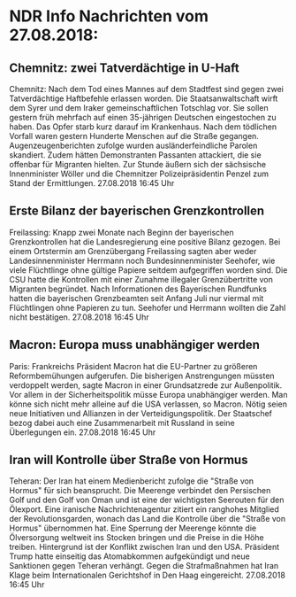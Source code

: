 # NDR Info Nachrichten vom 27.08.2018:


## Chemnitz: zwei Tatverdächtige in U-Haft
Chemnitz: Nach dem Tod eines Mannes auf dem Stadtfest sind gegen zwei Tatverdächtige Haftbefehle erlassen worden. Die Staatsanwaltschaft wirft dem Syrer und dem Iraker gemeinschaftlichen Totschlag vor. Sie sollen gestern früh mehrfach auf einen 35-jährigen Deutschen eingestochen zu haben. Das Opfer starb kurz darauf im Krankenhaus. Nach dem tödlichen Vorfall waren gestern Hunderte Menschen auf die Straße gegangen. Augenzeugenberichten zufolge wurden ausländerfeindliche Parolen skandiert. Zudem hätten Demonstranten Passanten attackiert, die sie offenbar für Migranten hielten. Zur Stunde äußern sich der sächsische Innenminister Wöller und die Chemnitzer Polizeipräsidentin Penzel zum Stand der Ermittlungen. 27.08.2018 16:45 Uhr 

## Erste Bilanz der bayerischen Grenzkontrollen
Freilassing: Knapp zwei Monate nach Beginn der bayerischen Grenzkontrollen hat die Landesregierung eine positive Bilanz gezogen. Bei einem Ortstermin am Grenzübergang Freilassing sagten aber weder Landesinnenminister Herrmann noch Bundesinnenminister Seehofer, wie viele Flüchtlinge ohne gültige Papiere seitdem aufgegriffen worden sind. Die CSU hatte die Kontrollen mit einer Zunahme illegaler Grenzübertritte von Migranten begründet. Nach Informationen des Bayerischen Rundfunks hatten die bayerischen Grenzbeamten seit Anfang Juli nur viermal mit Flüchtlingen ohne Papieren zu tun. Seehofer und Herrmann wollten die Zahl nicht bestätigen. 27.08.2018 16:45 Uhr 

## Macron: Europa muss unabhängiger werden
Paris: Frankreichs Präsident Macron hat die EU-Partner zu größeren Reformbemühungen aufgerufen. Die bisherigen Anstrengungen müssten verdoppelt werden, sagte Macron in einer Grundsatzrede zur Außenpolitik. Vor allem in der Sicherheitspolitik müsse Europa unabhängiger werden. Man könne sich nicht mehr alleine auf die USA verlassen, so Macron. Nötig seien neue Initiativen und Allianzen in der Verteidigungspolitik. Der Staatschef bezog dabei auch eine Zusammenarbeit mit Russland in seine Überlegungen ein. 27.08.2018 16:45 Uhr 

## Iran will Kontrolle über Straße von Hormus
Teheran: Der Iran hat einem Medienbericht zufolge die "Straße von Hormus" für sich beansprucht. Die Meerenge verbindet den Persischen Golf und den Golf von Oman und ist eine der wichtigsten Seerouten für den Ölexport. Eine iranische Nachrichtenagentur zitiert ein ranghohes Mitglied der Revolutionsgarden, wonach das Land die Kontrolle über die "Straße von Hormus" übernommen hat. Eine Sperrung der Meerenge könnte die Ölversorgung weltweit ins Stocken bringen und die Preise in die Höhe treiben. Hintergrund ist der Konflikt zwischen Iran und den USA. Präsident Trump hatte einseitig das Atomabkommen aufgekündigt und neue Sanktionen gegen Teheran verhängt. Gegen die Strafmaßnahmen hat Iran Klage beim Internationalen Gerichtshof in Den Haag eingereicht. 27.08.2018 16:45 Uhr 
